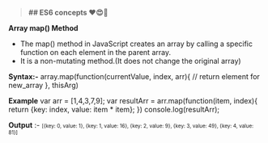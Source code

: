 > **## ES6 concepts ❤😍💖**

**Array map() Method**
- The map() method in JavaScript creates an array by calling a specific function on each element in the parent array.
- It is a non-mutating method.(It does not change the original array)


**Syntax:-** 
array.map(function(currentValue, index, arr){
// return element for new_array
}, thisArg)

**Example**
var arr = [1,4,3,7,9];
var resultArr = arr.map(function(item, index){
	return {key: index, value: item * item};
})
console.log(resultArr);

**Output** :- <font size="1"> [{key: 0, value: 1}, {key: 1, value: 16}, {key: 2, value: 9}, {key: 3, value: 49}, {key: 4, value: 81}] </font>
